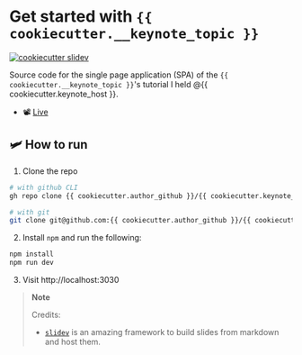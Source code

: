 # Get started with `{{ cookiecutter.__keynote_topic }}`

[![cookiecutter slidev](https://img.shields.io/badge/cookiecutter-slidev-D4AA00?logo=cookiecutter&logoColor=fff)](https://github.com/baggiponte/cookiecutter-slidev)

Source code for the single page application (SPA) of the `{{ cookiecutter.__keynote_topic }}`'s tutorial I held @{{ cookiecutter.keynote_host }}.

* 📽️ [Live]()

## 🛩️ How to run

1. Clone the repo

```bash
# with github CLI
gh repo clone {{ cookiecutter.author_github }}/{{ cookiecutter.keynote_shortname }}

# with git
git clone git@github.com:{{ cookiecutter.author_github }}/{{ cookiecutter.keynote_shortname }}
```

2. Install `npm` and run the following:

```bash
npm install
npm run dev
```

3. Visit http://localhost:3030

> **Note**
>
> Credits:
> 
> * [`slidev`](https://github.com/slidevjs/slidev) is an amazing framework to build slides from markdown and host them.
